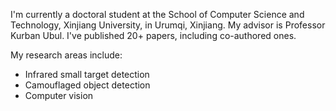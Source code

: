 I'm currently a doctoral student at the School of Computer Science and Technology, Xinjiang University, in Urumqi, Xinjiang. My advisor is Professor Kurban Ubul. I've published 20+ papers, including co-authored ones.

My research areas include:
- Infrared small target detection
- Camouflaged object detection
- Computer vision